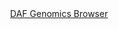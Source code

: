 <div id="DAF_Genomics_Browser" align="center">
  <a href="https://ink-blot.github.io/?sessionURL=blob:zZVtj6o4FID_yqafdhNEiiDiNx3fR70jqOi9uTEVCxSBIi2CTOa_b8cd72azk52Zzb5MQgiUU845fZ7CIzjjjBGagDZQZajLOpAAC2hhoziN8BzFmIG2hyKGJZBhD2c4cTFoPwIPMY5W1lRMDDhPWbtePyCv5uOExsRlMmvIKK0xmvMAi9CaKqMYVTRBBZNdGotgjuooSgOaMFpHrosZqyn1FCf.rkDidHu2u74S7.I84uSadSeKEIUdZA.JaklywOUbhbwns2.MGseZmn7Vy0XS6sMV315sRAf7brV2nfBLMT3dWYeHzf1k6DGyPOOeFpmdgDSVcTya.3mW1ulw0q3Oq.bca1zuXTY0GpsIjtbssu_PJhPkt.imCvmFD1nqDBELNCNQUgz7ZZepX.JqLBoi4EkCEXVzsezADTJotHVJaWmSppu15ytdMnVTtJ1RAtrfvkuAZ8g9iuhvj4BfUsEGMHzKr5gkQLMDzkC7ZiqKAU1T1TVDU0wTPkmPIM.ifxhejBJBg.zwgfDdgXKZ0YwLTr7nNWS_EvV4JLqyE4nfDv5EZGE.c9gCw0FgLZq2zwbr2BpoyBtNDTsd5aNBU9vzFZ8mvUD101PIuhucjDVMD64Ft34s8z0RHb27dY9mMeIi9HlI3L.QRUlCOeLP.1UCASZ.IGIMRQIujajgDDJ__7Mi_SQOqCu_iKAzYWRPIsIvjkhJC9BuqHpTgz_UaPw7KvzYvbZltdQWNFuNHdwJ_Fx8Qg47lqRMFt3IZ9f7kxkfnvuJRFluZ13_KyyadzM78o_eukeWx759Kqu47KfVxmoZE6Phbb07XA3WHaPpLh_cUWH3i7v8PlqUfxTl46t480aM_K7NGWUEJfxVHaBhGupfCPSiifa_aPIMNvrborw2.xOpcgyWq5Y16LG9QWEYeJUTrDJisXKsHCdm7IW5HXZ0HiyGeqleJh0nuZR6eB7O9tv01PFnH1Ll1ZX8uCxQU5rG27bo_6Et8h7F79DiJewT8e91vDDtOLRskUUVjhy_Km3iQzobquh.7uv6IJ860.PD.GSmXeaY47mhwiI8ug9knjsLIjp6i_9tbW6gf7u9_Uwi4icxvqJ.4dZ8.v70Kw--" target="_blank" rel="noopener noreferrer">DAF Genomics Browser</a>
</div>

